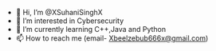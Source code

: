 - 👋 Hi, I’m @XSuhaniSinghX
- 👀 I’m interested in Cybersecurity
- 🌱 I’m currently learning C++,Java and Python
- 📫 How to reach me (email- Xbeelzebub666x@gmail.com)

<!---
XSuhaniSinghX/XSuhaniSinghX is a ✨ special ✨ repository because its `README.md` (this file) appears on your GitHub profile.
You can click the Preview link to take a look at your changes.
--->
